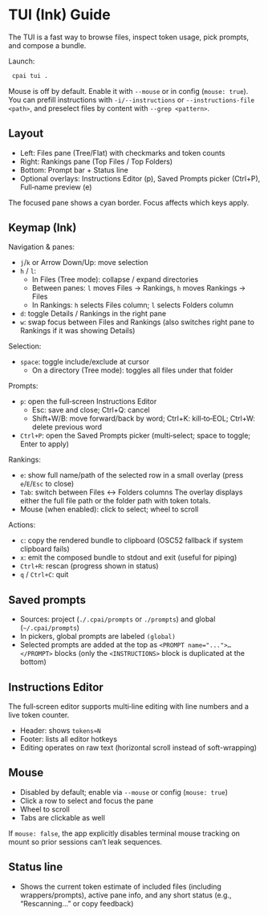 # TUI (Ink) Guide

The TUI is a fast way to browse files, inspect token usage, pick prompts, and compose a bundle.

Launch:

```bash
 cpai tui .
```

Mouse is off by default. Enable it with `--mouse` or in config (`mouse: true`). You can prefill instructions with `-i/--instructions` or `--instructions-file <path>`, and preselect files by content with `--grep <pattern>`.

## Layout

- Left: Files pane (Tree/Flat) with checkmarks and token counts
- Right: Rankings pane (Top Files / Top Folders)
- Bottom: Prompt bar + Status line
- Optional overlays: Instructions Editor (p), Saved Prompts picker (Ctrl+P), Full‑name preview (e)

The focused pane shows a cyan border. Focus affects which keys apply.

## Keymap (Ink)

Navigation & panes:

- `j`/`k` or Arrow Down/Up: move selection
- `h` / `l`:
  - In Files (Tree mode): collapse / expand directories
  - Between panes: `l` moves Files → Rankings, `h` moves Rankings → Files
  - In Rankings: `h` selects Files column; `l` selects Folders column
- `d`: toggle Details / Rankings in the right pane
- `w`: swap focus between Files and Rankings (also switches right pane to Rankings if it was showing Details)

Selection:

- `space`: toggle include/exclude at cursor
  - On a directory (Tree mode): toggles all files under that folder

Prompts:

- `p`: open the full‑screen Instructions Editor
  - Esc: save and close; Ctrl+Q: cancel
  - Shift+W/B: move forward/back by word; Ctrl+K: kill‑to‑EOL; Ctrl+W: delete previous word
- `Ctrl+P`: open the Saved Prompts picker (multi‑select; space to toggle; Enter to apply)

Rankings:

- `e`: show full name/path of the selected row in a small overlay (press `e`/`E`/`Esc` to close)
- `Tab`: switch between Files ↔ Folders columns
  The overlay displays either the full file path or the folder path with token totals.
- Mouse (when enabled): click to select; wheel to scroll

Actions:

- `c`: copy the rendered bundle to clipboard (OSC52 fallback if system clipboard fails)
- `x`: emit the composed bundle to stdout and exit (useful for piping)
- `Ctrl+R`: rescan (progress shown in status)
- `q` / `Ctrl+C`: quit

## Saved prompts

- Sources: project (`./.cpai/prompts` or `./prompts`) and global (`~/.cpai/prompts`)
- In pickers, global prompts are labeled `(global)`
- Selected prompts are added at the top as `<PROMPT name="...">…</PROMPT>` blocks (only the `<INSTRUCTIONS>` block is duplicated at the bottom)

## Instructions Editor

The full‑screen editor supports multi‑line editing with line numbers and a live token counter.

- Header: shows `tokens≈N`
- Footer: lists all editor hotkeys
- Editing operates on raw text (horizontal scroll instead of soft-wrapping)

## Mouse

- Disabled by default; enable via `--mouse` or config (`mouse: true`)
- Click a row to select and focus the pane
- Wheel to scroll
- Tabs are clickable as well

If `mouse: false`, the app explicitly disables terminal mouse tracking on mount so prior sessions can’t leak sequences.

## Status line

- Shows the current token estimate of included files (including wrappers/prompts), active pane info, and any short status (e.g., “Rescanning…” or copy feedback)
